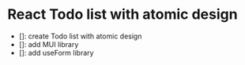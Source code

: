 # React Todo list with atomic design

- []: create Todo list with atomic design
- []: add MUI library
- []: add useForm library
